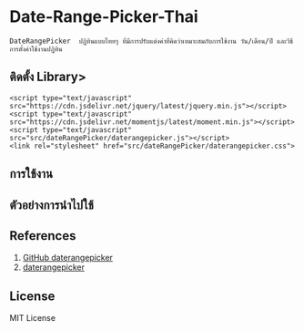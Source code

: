 # Date-Range-Picker-Thai
    DateRangePicker  ปฏิทินแบบไทยๆ ที่มีการปรับแต่งค่าที่คิดว่าเหมาะสมกับการใช้งาน วัน/เดือน/ปี และวิธีการตั้งค่าใช้งานปฏิทิน

## ติดตั้ง Library>
```
<script type="text/javascript" src="https://cdn.jsdelivr.net/jquery/latest/jquery.min.js"></script>
<script type="text/javascript" src="https://cdn.jsdelivr.net/momentjs/latest/moment.min.js"></script>
<script type="text/javascript" src="src/dateRangePicker/daterangepicker.js"></script>
<link rel="stylesheet" href="src/dateRangePicker/daterangepicker.css">
```
## การใช้งาน


## ตัวอย่างการนำไปใช้


## References
1. [GitHub daterangepicker](https://github.com/dangrossman/daterangepicker)
2. [daterangepicker](https://www.daterangepicker.com/)


## License
MIT License
